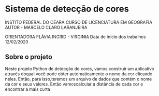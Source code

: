 # Sistema de detecção de cores

INSTITO FEDERAL DO CEARÁ
CURSO DE LICENCIATURA EM GEOGRAFIA
AUTOR - MARCELO CLARO LARANJEIRA

ORIENTADORA FLÁVIA INGRID - VIRGINIA 
Data de início dos trabalhos 12/02/2020

## Sobre o projeto

Neste projeto Python de detecção de cores, vamos construir um aplicativo através doqual você pode obter automaticamente o nome da cor clicando neles. Então, para isso,teremos um arquivo de dados que contém o nome da cor e seus valores. Então vamoscalcular a distância de cada cor e encontrar a mais curta
